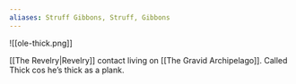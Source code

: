 ```yaml
---
aliases: Struff Gibbons, Struff, Gibbons
---
```

![[ole-thick.png]]

[[The Revelry|Revelry]] contact living on [[The Gravid Archipelago]]. Called Thick cos he’s thick as a plank.